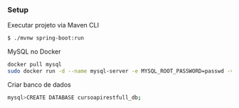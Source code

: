 ### Setup

Executar projeto via Maven CLI
```bash
$ ./mvnw spring-boot:run
```

MySQL no Docker
```bash
docker pull mysql
sudo docker run -d --name mysql-server -e MYSQL_ROOT_PASSWORD=passwd -v $PWD/db_mysql:/var/lib/mysql -p 3306:3306 mysql
```

Criar banco de dados
```bash
mysql>CREATE DATABASE cursoapirestfull_db;

```
